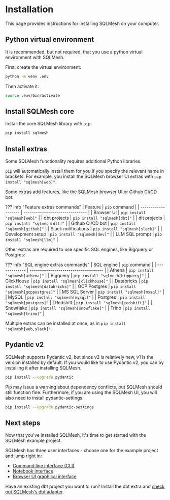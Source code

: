 # Installation

This page provides instructions for installing SQLMesh on your computer.

## Python virtual environment

It is recommended, but not required, that you use a python virtual environment with SQLMesh.

First, create the virtual environment:
```bash
python -m venv .env
```

Then activate it:
```bash
source .env/bin/activate
```

## Install SQLMesh core

Install the core SQLMesh library with `pip`:
```bash
pip install sqlmesh
```

## Install extras
Some SQLMesh functionality requires additional Python libraries.

`pip` will automatically install them for you if you specify the relevant name in brackets. For example, you install the SQLMesh browser UI extras with `pip install "sqlmesh[web]"`.

Some extras add features, like the SQLMesh browser UI or Github CI/CD bot:

??? info "Feature extras commands"
    | Feature             | `pip` command                   |
    | ------------------- | ------------------------------- |
    | Browser UI          | `pip install "sqlmesh[web]"`    |
    | dbt projects        | `pip install "sqlmesh[dbt]"`    |
    | dlt projects        | `pip install "sqlmesh[dlt]"`    |
    | Github CI/CD bot    | `pip install "sqlmesh[github]"` |
    | Slack notifications | `pip install "sqlmesh[slack]"`  |
    | Development setup   | `pip install "sqlmesh[dev]"`    |
    | LLM SQL prompt      | `pip install "sqlmesh[llm]"`    |

Other extras are required to use specific SQL engines, like Bigquery or Postgres:

??? info "SQL engine extras commands"
    | SQL engine    | `pip` command                        |
    | ------------- | ------------------------------------ |
    | Athena        | `pip install "sqlmesh[athena]"`      |
    | Bigquery      | `pip install "sqlmesh[bigquery]"`    |
    | ClickHouse    | `pip install "sqlmesh[clickhouse]"`  |
    | Databricks    | `pip install "sqlmesh[databricks]"`  |
    | GCP Postgres  | `pip install "sqlmesh[gcppostgres]"` |
    | MS SQL Server | `pip install "sqlmesh[mssql]"`       |
    | MySQL         | `pip install "sqlmesh[mysql]"`       |
    | Postgres      | `pip install "sqlmesh[postgres]"`    |
    | Redshift      | `pip install "sqlmesh[redshift]"`    |
    | Snowflake     | `pip install "sqlmesh[snowflake]"`   |
    | Trino         | `pip install "sqlmesh[trino]"`       |

Multiple extras can be installed at once, as in `pip install "sqlmesh[web,slack]"`.

## Pydantic v2
SQLMesh supports Pydantic v2, but since v2 is relatively new, v1 is the version installed by default. If you would like to use Pydantic v2, you can by installing it after installing SQLMesh.

```bash
pip install --upgrade pydantic
```

Pip may issue a warning about dependency conflicts, but SQLMesh should still function fine. Furthermore, if you are using the SQLMesh UI, you will also need to install pydantic-settings.

```bash
pip install --upgrade pydantic-settings
```

## Next steps

Now that you've installed SQLMesh, it's time to get started with the SQLMesh example project.

SQLMesh has three user interfaces - choose one for the example project and jump right in:

- [Command line interface (CLI)](./quickstart/cli.md)
- [Notebook interface](./quickstart/notebook.md)
- [Browser UI graphical interface](./quickstart/ui.md)

Have an existing dbt project you want to run? Install the dbt extra and [check out SQLMesh's dbt adapter](./integrations/dbt.md).
